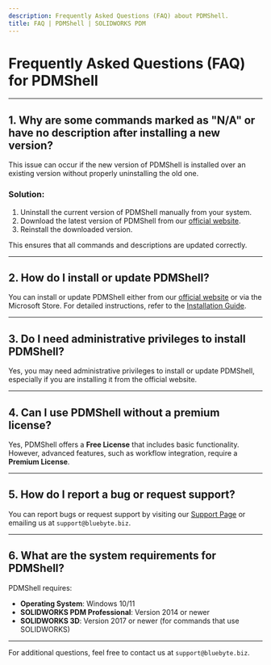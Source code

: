 ```yaml
---
description: Frequently Asked Questions (FAQ) about PDMShell.
title: FAQ | PDMShell | SOLIDWORKS PDM
---
```

# Frequently Asked Questions (FAQ) for PDMShell

---

## 1. Why are some commands marked as "N/A" or have no description after installing a new version?
This issue can occur if the new version of PDMShell is installed over an existing version without properly uninstalling the old one. 

### Solution:
1. Uninstall the current version of PDMShell manually from your system.
2. Download the latest version of PDMShell from our [official website](https://pdmshell.bluebyte.biz).
3. Reinstall the downloaded version.

This ensures that all commands and descriptions are updated correctly.

---

## 2. How do I install or update PDMShell?
You can install or update PDMShell either from our [official website](https://pdmshell.bluebyte.biz) or via the Microsoft Store. For detailed instructions, refer to the [Installation Guide](howtoinstall.md).

---

## 3. Do I need administrative privileges to install PDMShell?
Yes, you may need administrative privileges to install or update PDMShell, especially if you are installing it from the official website.

---

## 4. Can I use PDMShell without a premium license?
Yes, PDMShell offers a **Free License** that includes basic functionality. However, advanced features, such as workflow integration, require a **Premium License**.


---

## 5. How do I report a bug or request support?
You can report bugs or request support by visiting our [Support Page](https://bluebyte.biz/contact) or emailing us at `support@bluebyte.biz`.

---

## 6. What are the system requirements for PDMShell?
PDMShell requires:
- **Operating System**: Windows 10/11
- **SOLIDWORKS PDM Professional**: Version 2014 or newer
- **SOLIDWORKS 3D**: Version 2017 or newer (for commands that use SOLIDWORKS)

---

For additional questions, feel free to contact us at `support@bluebyte.biz`.